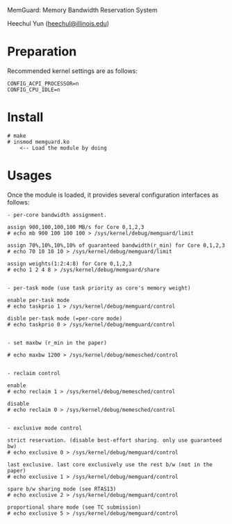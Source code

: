 MemGuard: Memory Bandwidth Reservation System

Heechul Yun (heechul@illinois.edu)

Preparation
===========  
Recommended kernel settings are as follows:

	CONFIG_ACPI_PROCESSOR=n
	CONFIG_CPU_IDLE=n

Install
===========
	# make
	# insmod memguard.ko	
	    <-- Load the module by doing

Usages
===========  

Once the module is loaded, it provides several configuration interfaces as follows:

	- per-core bandwidth assignment.

	assign 900,100,100,100 MB/s for Core 0,1,2,3
	# echo mb 900 100 100 100 > /sys/kernel/debug/memguard/limit

	assign 70%,10%,10%,10% of guaranteed bandwidth(r_min) for Core 0,1,2,3
	# echo 70 10 10 10 > /sys/kernel/debug/memguard/limit

	assign weights(1:2:4:8) for Core 0,1,2,3
	# echo 1 2 4 8 > /sys/kernel/debug/memguard/share


	- per-task mode (use task priority as core's memory weight)

	enable per-task mode
	# echo taskprio 1 > /sys/kernel/debug/memguard/control

	disble per-task mode (=per-core mode)
	# echo taskprio 0 > /sys/kernel/debug/memguard/control


	- set maxbw (r_min in the paper)

	# echo maxbw 1200 > /sys/kernel/debug/memesched/control


	- reclaim control

	enable
	# echo reclaim 1 > /sys/kernel/debug/memesched/control

	disable
	# echo reclaim 0 > /sys/kernel/debug/memesched/control


	- exclusive mode control

	strict reservation. (disable best-effort sharing. only use guaranteed bw)
	# echo exclusive 0 > /sys/kernel/debug/memguard/control

	last exclusive. last core exclusively use the rest b/w (not in the paper)
	# echo exclusive 1 > /sys/kernel/debug/memguard/control

	spare b/w sharing mode (see RTAS13)
	# echo exclusive 2 > /sys/kernel/debug/memguard/control

	proportional share mode (see TC submission)  
	# echo exclusive 5 > /sys/kernel/debug/memguard/control
